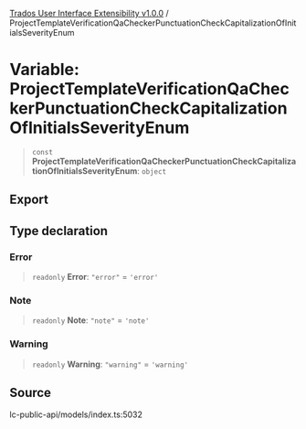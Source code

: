 [Trados User Interface Extensibility v1.0.0](../wiki/globals) / ProjectTemplateVerificationQaCheckerPunctuationCheckCapitalizationOfInitialsSeverityEnum

# Variable: ProjectTemplateVerificationQaCheckerPunctuationCheckCapitalizationOfInitialsSeverityEnum

> `const` **ProjectTemplateVerificationQaCheckerPunctuationCheckCapitalizationOfInitialsSeverityEnum**: `object`

## Export

## Type declaration

### Error

> `readonly` **Error**: `"error"` = `'error'`

### Note

> `readonly` **Note**: `"note"` = `'note'`

### Warning

> `readonly` **Warning**: `"warning"` = `'warning'`

## Source

lc-public-api/models/index.ts:5032
